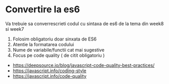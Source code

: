 # Convertire la es6

Va trebuie sa converrescrieti codul cu sintaxa de es6  de la tema din week8 si week7

1. Folosim obligatoriu doar sinxata de ES6
2. Atentie la formatarea codului 
3. Nume de variabile/functii cat mai sugestive
4. Focus pe code quality ( de citit obligatoriu )
 - https://deepsource.io/blog/javascript-code-quality-best-practices/ 
 - https://javascript.info/coding-style
 - https://javascript.info/code-quality